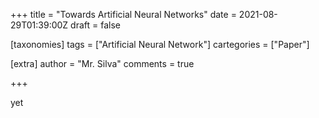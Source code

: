 +++
title = "Towards Artificial Neural Networks"
date = 2021-08-29T01:39:00Z
draft = false

[taxonomies]
tags = ["Artificial Neural Network"]
cartegories = ["Paper"]

[extra]
author = "Mr. Silva"
comments = true

+++

yet
